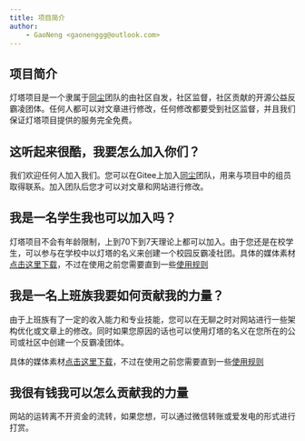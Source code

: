 ```yaml
---
title: 项目简介
author: 
    - GaoNeng <gaonenggg@outlook.com>
---
```


## 项目简介

灯塔项目是一个隶属于[同尘](https://gitee.com/tongchen-dev)团队的由社区自发，社区监督，社区贡献的开源公益反霸凌团体。任何人都可以对文章进行修改，任何修改都要受到社区监督，并且我们保证灯塔项目提供的服务完全免费。

## 这听起来很酷，我要怎么加入你们？

我们欢迎任何人加入我们。您可以在Gitee上加入[同尘](https://gitee.com/tongchen-dev)团队，用来与项目中的组员取得联系。加入团队后您才可以对文章和网站进行修改。

## 我是一名学生我也可以加入吗？

灯塔项目不会有年龄限制，上到70下到7天理论上都可以加入。由于您还是在校学生，可以参与在学校中以灯塔的名义来创建一个校园反霸凌社团。具体的媒体素材[点击这里下载](https://pan.baidu.com/s/1h7W5guaZ9VFqOhEVqhmGGg?pwd=5kd8)，不过在使用之前您需要直到一些[使用规则](about/media-use-rules)

## 我是一名上班族我要如何贡献我的力量？

由于上班族有了一定的收入能力和专业技能，您可以在无聊之时对网站进行一些架构优化或文章上的修改。同时如果您原因的话也可以使用灯塔的名义在您所在的公司或社区中创建一个反霸凌团体。

具体的媒体素材[点击这里下载](https://pan.baidu.com/s/1h7W5guaZ9VFqOhEVqhmGGg?pwd=5kd8)，不过在使用之前您需要直到一些[使用规则](media-use-rules)

## 我很有钱我可以怎么贡献我的力量

网站的运转离不开资金的流转，如果您想，可以通过微信转账或爱发电的形式进行打赏。
